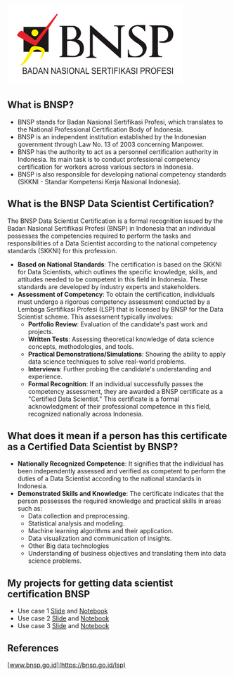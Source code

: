 ![BNSP logo](https://github.com/harishmuh/BNSP_Data-Scientist-Certification/blob/main/logo-bnsp-1.png?raw=true)


## **What is BNSP?**
* BNSP stands for Badan Nasional Sertifikasi Profesi, which translates to the National Professional Certification Body of Indonesia.
* BNSP is an independent institution established by the Indonesian government through Law No. 13 of 2003 concerning Manpower.
* BNSP has the authority to act as a personnel certification authority in Indonesia. Its main task is to conduct professional competency certification for workers across various sectors in Indonesia.
* BNSP is also responsible for developing national competency standards (SKKNI - Standar Kompetensi Kerja Nasional Indonesia).


## **What is the BNSP Data Scientist Certification?**
The BNSP Data Scientist Certification is a formal recognition issued by the Badan Nasional Sertifikasi Profesi (BNSP) in Indonesia that an individual possesses the competencies required to perform the tasks and responsibilities of a Data Scientist according to the national competency standards (SKKNI) for this profession.

* **Based on National Standards**: The certification is based on the SKKNI for Data Scientists, which outlines the specific knowledge, skills, and attitudes needed to be competent in this field in Indonesia. These standards are developed by industry experts and stakeholders.
* **Assessment of Competency**: To obtain the certification, individuals must undergo a rigorous competency assessment conducted by a Lembaga Sertifikasi Profesi (LSP) that is licensed by BNSP for the Data Scientist scheme. This assessment typically involves: 
    * **Portfolio Review**: Evaluation of the candidate's past work and projects.
    * **Written Tests**: Assessing theoretical knowledge of data science concepts, methodologies, and tools.
    * **Practical Demonstrations/Simulations**: Showing the ability to apply data science techniques to solve real-world problems.
    * **Interviews**: Further probing the candidate's understanding and experience.
    * **Formal Recognition**: If an individual successfully passes the competency assessment, they are awarded a BNSP certificate as a "Certified Data Scientist." This certificate is a formal acknowledgment of their professional competence in this field, recognized nationally across Indonesia.

## **What does it mean if a person has this certificate as a Certified Data Scientist by BNSP?**

* **Nationally Recognized Competence**: It signifies that the individual has been independently assessed and verified as competent to perform the duties of a Data Scientist according to the national standards in Indonesia.
* **Demonstrated Skills and Knowledge**: The certificate indicates that the person possesses the required knowledge and practical skills in areas such as:
  * Data collection and preprocessing.
  * Statistical analysis and modeling.
  * Machine learning algorithms and their application.
  * Data visualization and communication of insights.
  * Other Big data technologies 
  * Understanding of business objectives and translating them into data science problems.

## **My projects for getting data scientist certification BNSP**
  * Use case 1 [Slide](https://github.com/harishmuh/BNSP_Data-Scientist-Certification/blob/main/15_30_Use%20case_Acute%20Leukemia%20Classification.pdf) and [Notebook](https://github.com/harishmuh/BNSP_Data-Scientist-Certification/blob/main/Usecase_Gene_Expression_Acute_Leukimia_Classification.ipynb)
  * Use case 2 [Slide](https://github.com/harishmuh/BNSP_Data-Scientist-Certification/blob/main/Use%20case_Customer%20segmentation%20of%20the%20UK-based%20online%20retails.pdf) and [Notebook](https://github.com/harishmuh/BNSP_Data-Scientist-Certification/blob/main/customer_segmentation_online_retail.ipynb)
  * Use case 3 [Slide](https://github.com/harishmuh/BNSP_Data-Scientist-Certification/blob/main/Use%20case_heart%20disease%20prediction.pdf) and [Notebook](https://github.com/harishmuh/BNSP_Data-Scientist-Certification/blob/main/Heart_diseases_ML_HM.ipynb)

## References
[www.bnsp.go.id](https://bnsp.go.id/lsp)
